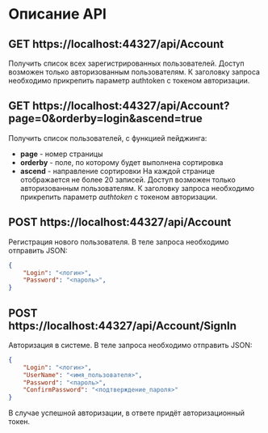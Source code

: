 # Описание API

## GET https://localhost:44327/api/Account
Получить список всех зарегистрированных пользователей.
Доступ возможен только авторизованным пользователям.
К заголовку запроса необходимо прикрепить параметр authtoken с токеном авторизации.

## GET https://localhost:44327/api/Account?page=0&orderby=login&ascend=true
Получить список пользователей, с функцией пейджинга: 
* **page** - номер страницы
* **orderby** - поле, по которому будет выполнена сортировка
* **ascend** - направление сортировки
На каждой странице отображается не более 20 записей. Доступ возможен только авторизованным пользователям.
К заголовку запроса необходимо прикрепить параметр *authtoken* с токеном авторизации.

## POST https://localhost:44327/api/Account
Регистрация нового пользователя. В теле запроса необходимо отправить JSON:
```json
{
	"Login": "<логин>",
	"Password": "<пароль>",
}
```
## POST https://localhost:44327/api/Account/SignIn
Авторизация в системе. В теле запроса необходимо отправить JSON:
```json
{
	"Login": "<логин>",
	"UserName": "<имя_пользователя>",
	"Password": "<пароль>",
	"ConfirmPassword": "<подтверждение_пароля>"
}
```
В случае успешной авторизации, в ответе придёт авторизационный токен.